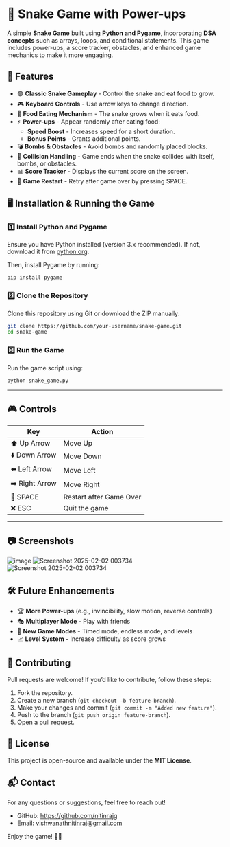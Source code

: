 # 🐍 Snake Game with Power-ups

A simple **Snake Game** built using **Python and Pygame**, incorporating **DSA concepts** such as arrays, loops, and conditional statements. This game includes power-ups, a score tracker, obstacles, and enhanced game mechanics to make it more engaging.


## 🚀 Features
- 🟢 **Classic Snake Gameplay** - Control the snake and eat food to grow.
- 🎮 **Keyboard Controls** - Use arrow keys to change direction.
- 🍎 **Food Eating Mechanism** - The snake grows when it eats food.
- ⚡ **Power-ups** - Appear randomly after eating food:
  - **Speed Boost** - Increases speed for a short duration.
  - **Bonus Points** - Grants additional points.
- 💣 **Bombs & Obstacles** - Avoid bombs and randomly placed blocks.
- 🔄 **Collision Handling** - Game ends when the snake collides with itself, bombs, or obstacles.
- 📊 **Score Tracker** - Displays the current score on the screen.
- 🔁 **Game Restart** - Retry after game over by pressing SPACE.


## 🖥️ Installation & Running the Game

### 1️⃣ Install Python and Pygame
Ensure you have Python installed (version 3.x recommended). If not, download it from [python.org](https://www.python.org/downloads/).

Then, install Pygame by running:
```bash
pip install pygame
```

### 2️⃣ Clone the Repository
Clone this repository using Git or download the ZIP manually:
```bash
git clone https://github.com/your-username/snake-game.git
cd snake-game
```

### 3️⃣ Run the Game
Run the game script using:
```bash
python snake_game.py
```

---

## 🎮 Controls
| Key | Action |
|-----|--------|
| ⬆️ Up Arrow | Move Up |
| ⬇️ Down Arrow | Move Down |
| ⬅️ Left Arrow | Move Left |
| ➡️ Right Arrow | Move Right |
| 🏁 SPACE | Restart after Game Over |
| ❌ ESC | Quit the game |

---

## 📷 Screenshots
![image](https://github.com/user-attachments/assets/5b67b000-d4fb-4b39-af1d-2680ffa81836)
![Screenshot 2025-02-02 003734](https://github.com/user-attachments/assets/8388ebfd-94c6-42a3-8455-0de0fe5e69ad)
![Screenshot 2025-02-02 003734](https://github.com/user-attachments/assets/e2b4aff5-c836-4757-8015-e342fbbd07fd)


## 🛠️ Future Enhancements
- 🏆 **More Power-ups** (e.g., invincibility, slow motion, reverse controls)
- 🎭 **Multiplayer Mode** - Play with friends
- 🎯 **New Game Modes** - Timed mode, endless mode, and levels
- 📈 **Level System** - Increase difficulty as score grows


## 🤝 Contributing
Pull requests are welcome! If you’d like to contribute, follow these steps:
1. Fork the repository.
2. Create a new branch (`git checkout -b feature-branch`).
3. Make your changes and commit (`git commit -m "Added new feature"`).
4. Push to the branch (`git push origin feature-branch`).
5. Open a pull request.


## 📝 License
This project is open-source and available under the **MIT License**.


## 📬 Contact
For any questions or suggestions, feel free to reach out!
- GitHub: https://github.com/nitinrajg
- Email: vishwanathnitinraj@gmail.com


Enjoy the game! 🎉🐍


